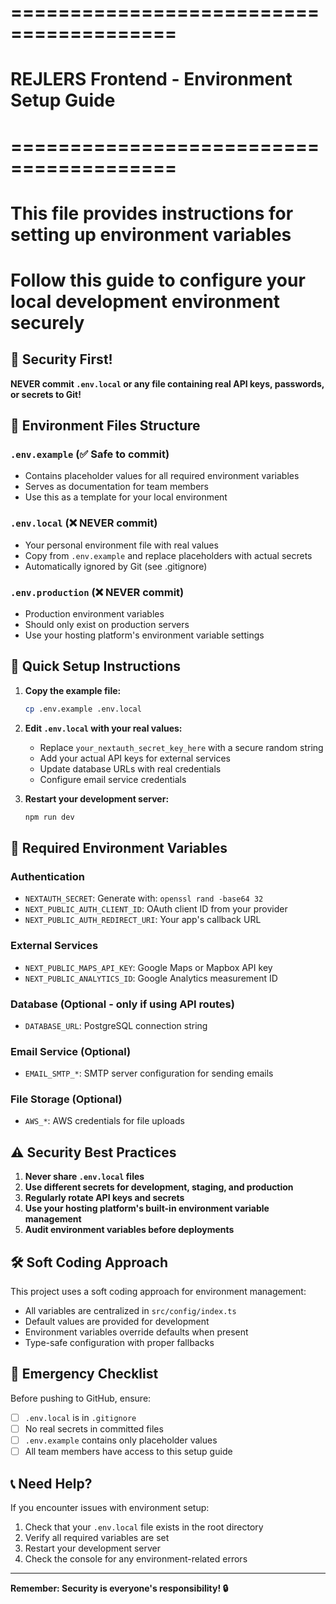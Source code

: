 # ========================================
# REJLERS Frontend - Environment Setup Guide
# ========================================
# This file provides instructions for setting up environment variables
# Follow this guide to configure your local development environment securely

## 🔐 Security First!
**NEVER commit `.env.local` or any file containing real API keys, passwords, or secrets to Git!**

## 📁 Environment Files Structure

### `.env.example` (✅ Safe to commit)
- Contains placeholder values for all required environment variables
- Serves as documentation for team members
- Use this as a template for your local environment

### `.env.local` (❌ NEVER commit)
- Your personal environment file with real values
- Copy from `.env.example` and replace placeholders with actual secrets
- Automatically ignored by Git (see .gitignore)

### `.env.production` (❌ NEVER commit)
- Production environment variables
- Should only exist on production servers
- Use your hosting platform's environment variable settings

## 🚀 Quick Setup Instructions

1. **Copy the example file:**
   ```bash
   cp .env.example .env.local
   ```

2. **Edit `.env.local` with your real values:**
   - Replace `your_nextauth_secret_key_here` with a secure random string
   - Add your actual API keys for external services
   - Update database URLs with real credentials
   - Configure email service credentials

3. **Restart your development server:**
   ```bash
   npm run dev
   ```

## 🔑 Required Environment Variables

### Authentication
- `NEXTAUTH_SECRET`: Generate with: `openssl rand -base64 32`
- `NEXT_PUBLIC_AUTH_CLIENT_ID`: OAuth client ID from your provider
- `NEXT_PUBLIC_AUTH_REDIRECT_URI`: Your app's callback URL

### External Services
- `NEXT_PUBLIC_MAPS_API_KEY`: Google Maps or Mapbox API key
- `NEXT_PUBLIC_ANALYTICS_ID`: Google Analytics measurement ID

### Database (Optional - only if using API routes)
- `DATABASE_URL`: PostgreSQL connection string

### Email Service (Optional)
- `EMAIL_SMTP_*`: SMTP server configuration for sending emails

### File Storage (Optional)
- `AWS_*`: AWS credentials for file uploads

## ⚠️ Security Best Practices

1. **Never share `.env.local` files**
2. **Use different secrets for development, staging, and production**
3. **Regularly rotate API keys and secrets**
4. **Use your hosting platform's built-in environment variable management**
5. **Audit environment variables before deployments**

## 🛠️ Soft Coding Approach

This project uses a soft coding approach for environment management:
- All variables are centralized in `src/config/index.ts`
- Default values are provided for development
- Environment variables override defaults when present
- Type-safe configuration with proper fallbacks

## 🚨 Emergency Checklist

Before pushing to GitHub, ensure:
- [ ] `.env.local` is in `.gitignore`
- [ ] No real secrets in committed files
- [ ] `.env.example` contains only placeholder values
- [ ] All team members have access to this setup guide

## 📞 Need Help?

If you encounter issues with environment setup:
1. Check that your `.env.local` file exists in the root directory
2. Verify all required variables are set
3. Restart your development server
4. Check the console for any environment-related errors

---
**Remember: Security is everyone's responsibility! 🔒**